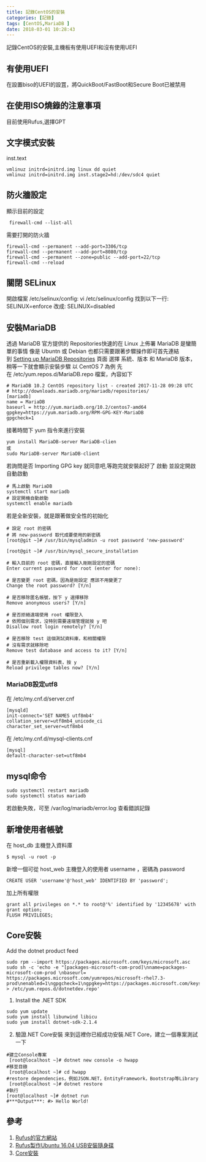 ```yaml
---
title: 記錄CentOS的安裝
categories: [記錄]
tags: [CentOS,MariaDB ]
date: 2018-03-01 10:28:43
---
```

  記錄CentOS的安裝,主機板有使用UEFI和沒有使用UEFI
## 有使用UEFI
  在設置biso的UEFI的設罝，將QuickBoot/FastBoot和Secure Boot已被禁用
## 在使用ISO燒錄的注意事項
  目前使用Rufus,選擇GPT
## 文字模式安裝
inst.text  
```
vmlinuz initrd=initrd.img linux dd quiet
vmlinuz initrd=initrd.img inst.stage2=hd:/dev/sdc4 quiet
```
   
## 防火牆設定
顯示目前的設定
```
 firewall-cmd --list-all
```
需要打開的防火牆
```
firewall-cmd --permanent --add-port=3306/tcp
firewall-cmd --permanent --add-port=8080/tcp
firewall-cmd --permanent --zone=public --add-port=22/tcp
firewall-cmd --reload
```
## 關閉 SELinux
開啟檔案 /etc/selinux/config:
 vi /etc/selinux/config
找到以下一行:
SELINUX=enforce
改成:
SELINUX=disabled

## 安裝MariaDB 
  透過 MariaDB 官方提供的 Repositories快速的在 Linux 上佈署 MariaDB 是蠻簡單的事情
像是 Ubuntn 或 Debian 也都只需要跟著步驟操作即可首先連結到 [Setting up MariaDB Repositories](https://downloads.mariadb.org/mariadb/repositories/#mirror=ossplanet) 頁面
選擇 系統、版本 和 MariaDB 版本，稍等一下就會顯示安裝步驟
以 CentOS 7 為例
先在 /etc/yum.repos.d/MariaDB.repo 檔案，內容如下
```
# MariaDB 10.2 CentOS repository list - created 2017-11-28 09:28 UTC
# http://downloads.mariadb.org/mariadb/repositories/
[mariadb]
name = MariaDB
baseurl = http://yum.mariadb.org/10.2/centos7-amd64
gpgkey=https://yum.mariadb.org/RPM-GPG-KEY-MariaDB
gpgcheck=1
```
接著時間下 yum 指令來進行安裝
```
yum install MariaDB-server MariaDB-clien
或
sudo MariaDB-server MariaDB-client
```
若詢問是否 Importing GPG key 就同意吧,等跑完就安裝起好了
啟動 並設定開啟 自動啟動
```
# 馬上啟動 MariaDB
systemctl start mariadb
# 設定開機自動啟動
systemctl enable mariadb
```
若是全新安裝，就是跟著做安全性的初始化
```
# 設定 root 的密碼
# 將 new-password 取代成要使用的新密碼
[root@git ~]# /usr/bin/mysqladmin -u root password 'new-password'
 
[root@git ~]# /usr/bin/mysql_secure_installation
 
# 輸入目前的 root 密碼，直接輸入剛剛設定的密碼
Enter current password for root (enter for none):
 
# 是否變更 root 密碼，因為是剛設定 應該不用變更了
Change the root password? [Y/n]
 
# 是否移除匿名帳號，按下 y 選擇移除
Remove anonymous users? [Y/n]
 
# 是否拒絕遠端使用 root 權限登入
# 依照個別需求，沒特別需要遠端管理就按 y 吧
Disallow root login remotely? [Y/n]
 
# 是否移除 test 這個測試資料庫，和相關權限
# 沒有需求就移除吧
Remove test database and access to it? [Y/n]
 
# 是否重新載入權限資料表，按 y
Reload privilege tables now? [Y/n]

```
### MariaDB設定utf8
在  /etc/my.cnf.d/server.cnf
```
[mysqld]
init-connect='SET NAMES utf8mb4'
collation_server=utf8mb4_unicode_ci
character_set_server=utf8mb4
``` 
在 /etc/my.cnf.d/mysql-clients.cnf
```
[mysql]
default-character-set=utf8mb4

```
## mysql命令
```
sudo systemctl restart mariadb
sudo systemctl status mariadb
```
若啟動失敗，可至 /var/log/mariadb/error.log 查看錯誤記錄
## 新增使用者帳號
在 host_db 主機登入資料庫
```
$ mysql -u root -p
```
新增一個可從 host_web 主機登入的使用者 username ，密碼為 password
```
CREATE USER 'username'@'host_web' IDENTIFIED BY 'password';
```
加上所有權限
```
grant all privileges on *.* to root@'%' identified by '12345678' with grant option;
FLUSH PRIVILEGES;
```
## Core安裝
Add the dotnet product feed
```
sudo rpm --import https://packages.microsoft.com/keys/microsoft.asc
sudo sh -c 'echo -e "[packages-microsoft-com-prod]\nname=packages-microsoft-com-prod \nbaseurl= https://packages.microsoft.com/yumrepos/microsoft-rhel7.3-prod\nenabled=1\ngpgcheck=1\ngpgkey=https://packages.microsoft.com/keys/microsoft.asc" > /etc/yum.repos.d/dotnetdev.repo'
```
1. Install the .NET SDK
```
sudo yum update
sudo yum install libunwind libicu
sudo yum install dotnet-sdk-2.1.4
```
2. 驗證.NET Core安裝
來到這裡你已經成功安裝.NET Core，建立一個專案測試一下 
```
#建立Console專案
 [root@localhost ~]# dotnet new console -o hwapp 
#移至目錄
 [root@localhost ~]# cd hwapp 
#restore dependencies，例如JSON.NET，EntityFramework，Bootstrap等Library
 [root@localhost ~]# dotnet restore 
#執行 
[root@localhost ~]# dotnet run 
#***Output***: #> Hello World! 

```
## 參考  

1. [Rufus的官方網站](https://rufus.akeo.ie/?locale=zh_TW)
2. [Rufus製作Ubuntu 16.04 USB安裝隨身碟](http://blog.xuite.net/yh96301/blog/450717778-Rufus%E8%A3%BD%E4%BD%9CUbuntu+16.04+USB%E5%AE%89%E8%A3%9D%E9%9A%A8%E8%BA%AB%E7%A2%9F)
3. [Core安裝](https://www.microsoft.com/net/learn/get-started/linux/centos)